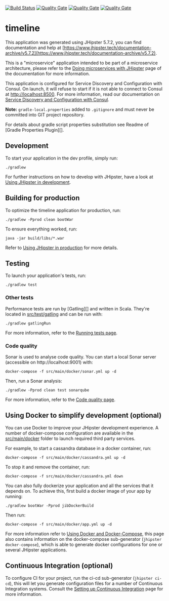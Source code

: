 [![Build Status](https://travis-ci.org/xm-online/xm-ms-timeline.svg?branch=master)](https://travis-ci.org/xm-online/xm-ms-timeline) [![Quality Gate](https://sonarcloud.io/api/project_badges/measure?&metric=sqale_index&branch=master&project=xm-online:xm-ms-timeline)](https://sonarcloud.io/dashboard/index/xm-online:xm-ms-timeline) [![Quality Gate](https://sonarcloud.io/api/project_badges/measure?&metric=ncloc&branch=master&project=xm-online:xm-ms-timeline)](https://sonarcloud.io/dashboard/index/xm-online:xm-ms-timeline) [![Quality Gate](https://sonarcloud.io/api/project_badges/measure?&metric=coverage&branch=master&project=xm-online:xm-ms-timeline)](https://sonarcloud.io/dashboard/index/xm-online:xm-ms-timeline)

# timeline

This application was generated using JHipster 5.7.2, you can find documentation and help at [https://www.jhipster.tech/documentation-archive/v5.7.2](https://www.jhipster.tech/documentation-archive/v5.7.2).

This is a "microservice" application intended to be part of a microservice architecture, please refer to the [Doing microservices with JHipster][] page of the documentation for more information.

This application is configured for Service Discovery and Configuration with Consul. On launch, it will refuse to start if it is not able to connect to Consul at [http://localhost:8500](http://localhost:8500). For more information, read our documentation on [Service Discovery and Configuration with Consul][].

**Note:** `gradle-local.properties` added to `.gitignore` and must never be committed into GIT project repository. 

For details about gradle script properties substitution see Readme of [Gradle Properties Plugin][].

## Development

To start your application in the dev profile, simply run:

    ./gradlew

For further instructions on how to develop with JHipster, have a look at [Using JHipster in development][].

## Building for production

To optimize the timeline application for production, run:

    ./gradlew -Pprod clean bootWar

To ensure everything worked, run:

    java -jar build/libs/*.war

Refer to [Using JHipster in production][] for more details.

## Testing

To launch your application's tests, run:

    ./gradlew test
### Other tests

Performance tests are run by [Gatling][] and written in Scala. They're located in [src/test/gatling](src/test/gatling) and can be run with:

    ./gradlew gatlingRun

For more information, refer to the [Running tests page][].

### Code quality

Sonar is used to analyse code quality. You can start a local Sonar server (accessible on http://localhost:9001) with:

```
docker-compose -f src/main/docker/sonar.yml up -d
```

Then, run a Sonar analysis:

```
./gradlew -Pprod clean test sonarqube
```

For more information, refer to the [Code quality page][].

## Using Docker to simplify development (optional)

You can use Docker to improve your JHipster development experience. A number of docker-compose configuration are available in the [src/main/docker](src/main/docker) folder to launch required third party services.

For example, to start a cassandra database in a docker container, run:

    docker-compose -f src/main/docker/cassandra.yml up -d

To stop it and remove the container, run:

    docker-compose -f src/main/docker/cassandra.yml down

You can also fully dockerize your application and all the services that it depends on.
To achieve this, first build a docker image of your app by running:

    ./gradlew bootWar -Pprod jibDockerBuild

Then run:

    docker-compose -f src/main/docker/app.yml up -d

For more information refer to [Using Docker and Docker-Compose][], this page also contains information on the docker-compose sub-generator (`jhipster docker-compose`), which is able to generate docker configurations for one or several JHipster applications.

## Continuous Integration (optional)

To configure CI for your project, run the ci-cd sub-generator (`jhipster ci-cd`), this will let you generate configuration files for a number of Continuous Integration systems. Consult the [Setting up Continuous Integration][] page for more information.

[jhipster homepage and latest documentation]: https://www.jhipster.tech
[jhipster 5.7.2 archive]: https://www.jhipster.tech/documentation-archive/v5.7.2
[doing microservices with jhipster]: https://www.jhipster.tech/documentation-archive/v5.7.2/microservices-architecture/
[using jhipster in development]: https://www.jhipster.tech/documentation-archive/v5.7.2/development/
[service discovery and configuration with consul]: https://www.jhipster.tech/documentation-archive/v5.7.2/microservices-architecture/#consul
[using docker and docker-compose]: https://www.jhipster.tech/documentation-archive/v5.7.2/docker-compose
[using jhipster in production]: https://www.jhipster.tech/documentation-archive/v5.7.2/production/
[running tests page]: https://www.jhipster.tech/documentation-archive/v5.7.2/running-tests/
[code quality page]: https://www.jhipster.tech/documentation-archive/v5.7.2/code-quality/
[setting up continuous integration]: https://www.jhipster.tech/documentation-archive/v5.7.2/setting-up-ci/
